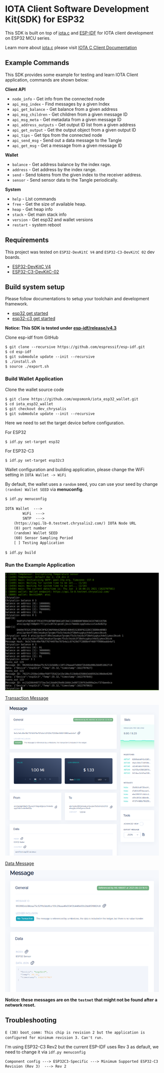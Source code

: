 # IOTA Client Software Development Kit(SDK) for ESP32

This SDK is built on top of [iota.c](https://github.com/iotaledger/iota.c) and [ESP-IDF](https://github.com/espressif/esp-idf) for IOTA client development on ESP32 MCU series.

Learn more about [iota.c](https://github.com/iotaledger/iota.c) please visit [IOTA C Client Documentation](https://iota-c-client.readthedocs.io/en/latest/index.html)


## Example Commands

This SDK provides some example for testing and learn IOTA Client application, commands are shown below:

**Client API**

* `node_info` - Get info from the connected node
* `api_msg_index` - Find messages by a given Index
* `api_get_balance` - Get balance from a given address
* `api_msg_children` - Get children from a given message ID
* `api_msg_meta` - Get metadata from a given message ID
* `api_address_outputs` - Get output ID list from a given address
* `api_get_output` - Get the output object from a given output ID
* `api_tips` - Get tips from the connected node
* `api_send_msg` - Send out a data message to the Tangle
* `api_get_msg` - Get a message from a given message ID

**Wallet**

* `balance` - Get address balance by the index rage.
* `address` - Get address by the index range.
* `send` - Send tokens from the given index to the receiver address.
* `sensor` - Send sensor data to the Tangle periodically.

**System**

* `help` - List commands
* `free` - Get the size of available heap.
* `heap` - Get heap info
* `stack` - Get main stack info
* `version` - Get esp32 and wallet versions
* `restart` - system reboot

## Requirements  

This project was tested on `ESP32-DevKitC V4` and `ESP32-C3-DevKitC 02` dev boards.

* [ESP32-DevKitC V4](https://docs.espressif.com/projects/esp-idf/en/latest/esp32/hw-reference/modules-and-boards.html#esp32-devkitc-v4)
* [ESP32-C3-DevKitC-02](https://docs.espressif.com/projects/esp-idf/en/latest/esp32c3/hw-reference/esp32c3/user-guide-devkitc-02.html#esp32-c3-devkitc-02)


## Build system setup

Please follow documentations to setup your toolchain and development framework.

* [esp32 get started](https://docs.espressif.com/projects/esp-idf/en/latest/esp32/get-started/index.html)
* [esp32-c3 get started](https://docs.espressif.com/projects/esp-idf/en/latest/esp32c3/get-started/index.html)

**Notice: This SDK is tested under [esp-idf/release/v4.3](https://github.com/espressif/esp-idf/tree/release/v4.3)**

Clone esp-idf from GitHub

```
$ git clone --recursive https://github.com/espressif/esp-idf.git
$ cd esp-idf
$ git submodule update --init --recursive
$ ./install.sh
$ source ./export.sh
```

### Build Wallet Application

Clone the wallet source code

```
$ git clone https://github.com/oopsmonk/iota_esp32_wallet.git
$ cd iota_esp32_wallet
$ git checkout dev_chrysalis
$ git submodule update --init --recursive
```

Here we need to set the target device before configuration.

For ESP32
```
$ idf.py set-target esp32
```

For ESP32-C3
```
$ idf.py set-target esp32c3
```

Wallet configuration and building application, please change the WiFi setting in `IOTA Wallet -> WiFi`

By default, the wallet uses a `random` seed, you can use your seed by change `(random) Wallet SEED` via **menuconfig**.

```
$ idf.py menuconfig

IOTA Wallet  --->
        WiFi  --->
        SNTP  --->
    (https://api.lb-0.testnet.chrysalis2.com/) IOTA Node URL
    (0) port number
    (random) Wallet SEED
    (60) Sensor Sampling Period
    [ ] Testing Application

$ idf.py build
```

### Run the Example Application

![](image/wallet_console.png)

[Transaction Message](https://explorer.iota.org/testnet/message/9e3c7e9c49ef9b776744976e787b4a1c87429d7f2888e4f468ff9986aabb4af1)

![](image/transaction_message.png)


[Data Message](https://explorer.iota.org/testnet/message/992692eb38daa75c5211b3dd6cc10fc29aaa4fe004f2b446e00b2bb851662fc8)

![](image/data_message.png)

**Notice: these messages are on the `testnet` that might not be found after a network reset.**

## Troubleshooting

`E (38) boot_comm: This chip is revision 2 but the application is configured for minimum revision 3. Can't run.`

I'm using ESP32-C3 Rev2 but the current ESP-IDF uses Rev 3 as default, we need to change it via `idf.py menuconfig`

```
Component config ---> ESP32C3-Specific ---> Minimum Supported ESP32-C3 Revision (Rev 3)  ---> Rev 2
```
